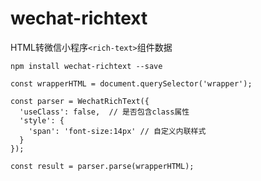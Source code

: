 # wechat-richtext

HTML转微信小程序`<rich-text>`组件数据

```
npm install wechat-richtext --save
```

```
const wrapperHTML = document.querySelector('wrapper');

const parser = WechatRichText({
  'useClass': false,  // 是否包含class属性
  'style': {
    'span': 'font-size:14px' // 自定义内联样式
  }
});

const result = parser.parse(wrapperHTML);
 
```
